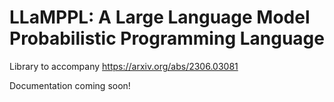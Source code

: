 # LLaMPPL: A Large Language Model Probabilistic Programming Language

Library to accompany https://arxiv.org/abs/2306.03081

Documentation coming soon!